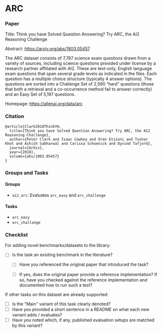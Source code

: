 # ARC

### Paper

Title: Think you have Solved Question Answering? Try ARC, the AI2 Reasoning Challenge

Abstract: https://arxiv.org/abs/1803.05457

The ARC dataset consists of 7,787 science exam questions drawn from a variety
of sources, including science questions provided under license by a research
partner affiliated with AI2. These are text-only, English language exam questions
that span several grade levels as indicated in the files. Each question has a
multiple choice structure (typically 4 answer options). The questions are sorted
into a Challenge Set of 2,590 “hard” questions (those that both a retrieval and
a co-occurrence method fail to answer correctly) and an Easy Set of 5,197 questions.

Homepage: https://allenai.org/data/arc


### Citation

```
@article{Clark2018ThinkYH,
  title={Think you have Solved Question Answering? Try ARC, the AI2 Reasoning Challenge},
  author={Peter Clark and Isaac Cowhey and Oren Etzioni and Tushar Khot and Ashish Sabharwal and Carissa Schoenick and Oyvind Tafjord},
  journal={ArXiv},
  year={2018},
  volume={abs/1803.05457}
}
```

### Groups and Tasks

#### Groups

* `ai2_arc`: Evaluates `arc_easy` and `arc_challenge`

#### Tasks

* `arc_easy`
* `arc_challange`

### Checklist

For adding novel benchmarks/datasets to the library:
* [ ] Is the task an existing benchmark in the literature?
  * [ ] Have you referenced the original paper that introduced the task?
  * [ ] If yes, does the original paper provide a reference implementation? If so, have you checked against the reference implementation and documented how to run such a test?


If other tasks on this dataset are already supported:
* [ ] Is the "Main" variant of this task clearly denoted?
* [ ] Have you provided a short sentence in a README on what each new variant adds / evaluates?
* [ ] Have you noted which, if any, published evaluation setups are matched by this variant?
